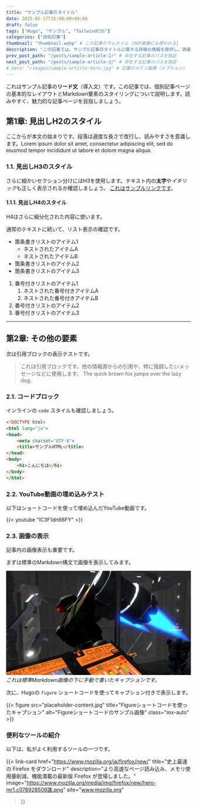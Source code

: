 ```yaml
---
title: "サンプル記事のタイトル"
date: 2025-05-17T15:00:00+09:00
draft: false
tags: ["Hugo", "サンプル", "TailwindCSS"]
categories: ["技術記事"]
thumbnail: "thumbnail.webp" # この記事のサムネイル (OGP画像にも使われる)
description: "この記事では、サンプル記事のタイトルに関する詳細な情報を提供し、読者に有益な洞察を与えます。" # この記事固有のdescription
prev_post_path: "/posts/sample-article-2/" # 存在する記事のパスを指定
next_post_path: "/posts/sample-article-3/" # 存在する記事のパスを指定
# hero: "/images/sample-article-hero.jpg" # 記事のメイン画像（オプション）
---
```


これはサンプル記事の**リード文**（導入文）です。この記事では、個別記事ページの基本的なレイアウトとMarkdown要素のスタイリングについて説明します。読みやすく、魅力的な記事ページを目指しましょう。

## 第1章: 見出しH2のスタイル

ここからが本文の始まりです。段落は適度な長さで改行し、読みやすさを意識します。Lorem ipsum dolor sit amet, consectetur adipiscing elit, sed do eiusmod tempor incididunt ut labore et dolore magna aliqua.

### 1.1. 見出しH3のスタイル

さらに細かいセクション分けにはH3を使用します。テキスト内の**太字**や*イタリック*も正しく表示されるか確認しましょう。 [これはサンプルリンクです](https://example.com)。

#### 1.1.1. 見出しH4のスタイル

H4はさらに細分化された内容に使います。

通常のテキストに続いて、リスト表示の確認です。

* 箇条書きリストのアイテム1
    * ネストされたアイテムA
    * ネストされたアイテムB
* 箇条書きリストのアイテム2
* 箇条書きリストのアイテム3

1.  番号付きリストのアイテム1
    1.  ネストされた番号付きアイテムA
    2.  ネストされた番号付きアイテムB
2.  番号付きリストのアイテム2
3.  番号付きリストのアイテム3

---

## 第2章: その他の要素

次は引用ブロックの表示テストです。

> これは引用ブロックです。他の情報源からの引用や、特に強調したいメッセージなどに使用します。
> The quick brown fox jumps over the lazy dog.


### 2.1. コードブロック

インラインの `code` スタイルも確認しましょう。

```html
<!DOCTYPE html>
<html lang="ja">
<head>
    <meta charset="UTF-8">
    <title>サンプルHTML</title>
</head>
<body>
    <h1>こんにちは</h1>
</body>
</html>
```

### 2.2. YouTube動画の埋め込みテスト

以下はショートコードを使って埋め込んだYouTube動画です。

{{< youtube "lC3F1dn66FY" >}}

### 2.3. 画像の表示

記事内の画像表示も重要です。

まずは標準のMarkdown構文で画像を表示してみます。

![標準Markdownでのサンプル画像](placeholder-content.jpg "Markdown画像タイトル")
*これは標準Markdown画像の下に手動で書いたキャプションです。*

次に、Hugoの `figure` ショートコードを使ってキャプション付きで表示します。

{{< figure src="placeholder-content.jpg" title="Figureショートコードを使ったキャプション" alt="Figureショートコードのサンプル画像" class="mx-auto" >}}

### 便利なツールの紹介

以下は、私がよく利用するツールの一つです。

{{< link-card
    href="https://www.mozilla.org/ja/firefox/new/"
    title="史上最速の Firefox をダウンロード"
    description="より高速なページ読み込み、メモリ使用量削減、機能満載の最新版 Firefox が登場しました。"
    image="https://www.mozilla.org/media/img/firefox/new/hero-mr1.c078928509譙.png"
    site="www.mozilla.org"
>}}